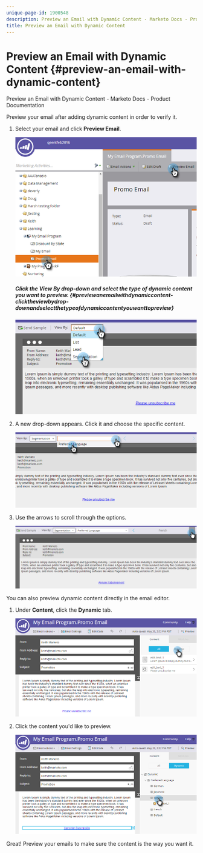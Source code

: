 ```yaml
---
unique-page-id: 1900548
description: Preview an Email with Dynamic Content - Marketo Docs - Product Documentation
title: Preview an Email with Dynamic Content
---
```


# Preview an Email with Dynamic Content {#preview-an-email-with-dynamic-content}

Preview an Email with Dynamic Content - Marketo Docs - Product Documentation

Preview your email after adding dynamic content in order to verify it.

1. Select your email and click **Preview Email**.

   ![](assets/one-3.png)

   ##### Click the View By drop-down and select the type of dynamic content you want to preview. {#previewanemailwithdynamiccontent-clicktheviewbydrop-downandselectthetypeofdynamiccontentyouwanttopreview}

   ![](assets/two-3.png)

1. A new drop-down appears. Click it and choose the specific content.

   ![](assets/three-2.png)

1. Use the arrows to scroll through the options.

   ![](assets/four-1.png)

You can also preview dynamic content directly in the email editor.

1. Under **Content**, click the **Dynamic** tab.

   ![](assets/five-1.png)

1. Click the content you'd like to preview.

   ![](assets/six.png)

Great! Preview your emails to make sure the content is the way you want it.
